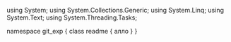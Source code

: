 ﻿using System;
using System.Collections.Generic;
using System.Linq;
using System.Text;
using System.Threading.Tasks;

namespace git_exp
{
    class readme
    {
        алло
    }
}
